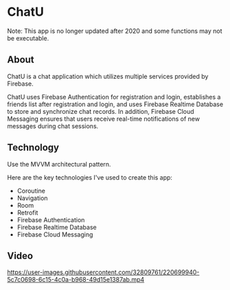 # ChatU
Note: This app is no longer updated after 2020 and some functions may not be executable.

## About
ChatU is a chat application which utilizes multiple services provided by Firebase. 

ChatU uses Firebase Authentication for registration and login, establishes a friends list after registration and login, and uses Firebase Realtime Database to store and synchronize chat records. In addition, Firebase Cloud Messaging ensures that users receive real-time notifications of new messages during chat sessions.

## Technology
Use the MVVM architectural pattern.

Here are the key technologies I've used to create this app:
- Coroutine
- Navigation
- Room
- Retrofit
- Firebase Authentication
- Firebase Realtime Database
- Firebase Cloud Messaging

## Video

https://user-images.githubusercontent.com/32809761/220699940-5c7c0698-6c15-4c0a-b968-49d15e1387ab.mp4
